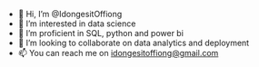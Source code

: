 - 👋 Hi, I’m @IdongesitOffiong
- 👀 I’m interested in data science
- 🌱 I’m proficient in SQL, python and power bi
- 💞️ I’m looking to collaborate on data analytics and deployment
- 📫 You can reach me on idongesitoffiong@gmail.com

<!---
IdongesitOffiong/IdongesitOffiong is a ✨ special ✨ repository because its `README.md` (this file) appears on your GitHub profile.
You can click the Preview link to take a look at your changes.
--->
